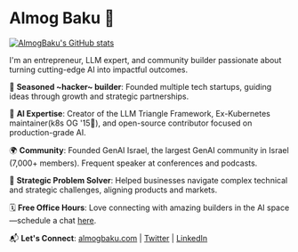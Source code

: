 # Almog Baku 👋

[![AlmogBaku's GitHub stats](https://github-readme-stats.vercel.app/api?username=AlmogBaku)](https://github.com/anuraghazra/github-readme-stats)

I'm an entrepreneur, LLM expert, and community builder passionate about turning cutting-edge AI into impactful outcomes.

🚀 **Seasoned ~hacker~ builder**: Founded multiple tech startups, guiding ideas through growth and strategic partnerships.

🧠 **AI Expertise**: Creator of the LLM Triangle Framework, Ex-Kubernetes maintainer(k8s OG '15🤘), and open-source contributor focused on production-grade AI.

🌍 **Community**: Founded GenAI Israel, the largest GenAI community in Israel (7,000+ members). Frequent speaker at conferences and podcasts.

🔧 **Strategic Problem Solver**: Helped businesses navigate complex technical and strategic challenges, aligning products and markets.

🗓️ **Free Office Hours**: Love connecting with amazing builders in the AI space—schedule a chat [here](https://cal.com/almogbaku/office-hours).

📬 **Let's Connect**: [almogbaku.com](https://almogbaku.com) | [Twitter](https://twitter.com/AlmogBaku) | [LinkedIn](https://linkedin.com/in/almogbaku)

